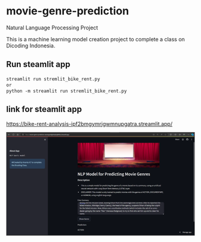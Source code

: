 # movie-genre-prediction
Natural Language Processing Project

This is a machine learning model creation project to complete a class on Dicoding Indonesia.

## Run steamlit app
```
streamlit run stremlit_bike_rent.py
or
python -m streamlit run stremlit_bike_rent.py
```
## link for steamlit app
https://bike-rent-analysis-ipf2bmgymrjgwmnupgatra.streamlit.app/

![Alt text](image.png)

